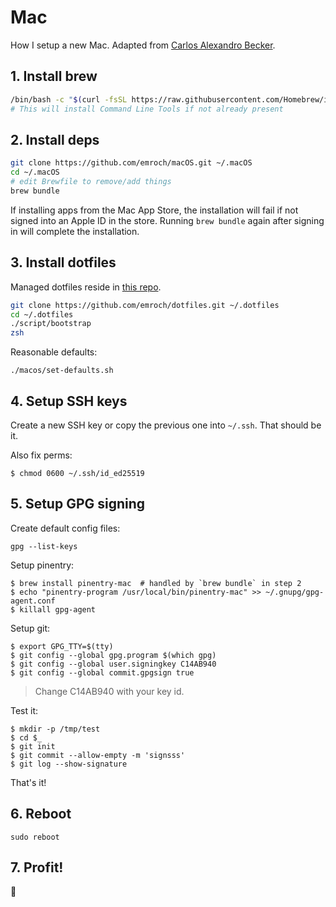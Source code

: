 # Mac

How I setup a new Mac. Adapted from [Carlos Alexandro Becker](https://github.com/caarlos0/macOS).

## 1. Install brew

```sh
/bin/bash -c "$(curl -fsSL https://raw.githubusercontent.com/Homebrew/install/master/install.sh)"
# This will install Command Line Tools if not already present
```

## 2. Install deps

```sh
git clone https://github.com/emroch/macOS.git ~/.macOS
cd ~/.macOS
# edit Brewfile to remove/add things
brew bundle
```

If installing apps from the Mac App Store, the installation will fail if not
signed into an Apple ID in the store. Running `brew bundle` again after
signing in will complete the installation.

## 3. Install dotfiles
Managed dotfiles reside in [this repo](https://github.com/emroch/dotfiles).

```sh
git clone https://github.com/emroch/dotfiles.git ~/.dotfiles
cd ~/.dotfiles
./script/bootstrap
zsh
```

Reasonable defaults:

```console
./macos/set-defaults.sh
```

## 4. Setup SSH keys

Create a new SSH key or copy the previous one into `~/.ssh`. That should be
it.

Also fix perms:

```console
$ chmod 0600 ~/.ssh/id_ed25519
```

## 5. Setup GPG signing

Create default config files:

```console
gpg --list-keys
```

Setup pinentry:

```console
$ brew install pinentry-mac  # handled by `brew bundle` in step 2
$ echo "pinentry-program /usr/local/bin/pinentry-mac" >> ~/.gnupg/gpg-agent.conf
$ killall gpg-agent
```

Setup git:

```console
$ export GPG_TTY=$(tty)
$ git config --global gpg.program $(which gpg)
$ git config --global user.signingkey C14AB940
$ git config --global commit.gpgsign true
```

> Change C14AB940 with your key id.

Test it:

```console
$ mkdir -p /tmp/test
$ cd $_
$ git init
$ git commit --allow-empty -m 'signsss'
$ git log --show-signature
```

That's it!


## 6. Reboot

```console
sudo reboot
```

## 7. Profit!

:beers:
